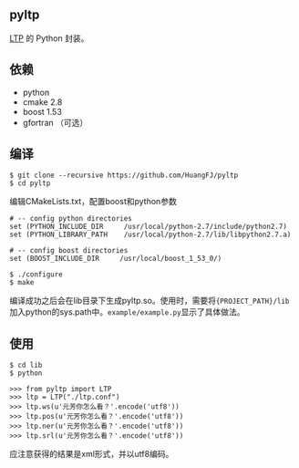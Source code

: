 pyltp
----

<a href="https://github.com/HIT-SCIR/ltp">LTP</a> 的 Python 封装。

依赖
----

- python
- cmake 2.8
- boost 1.53
- gfortran （可选）

编译
----

```
$ git clone --recursive https://github.com/HuangFJ/pyltp
$ cd pyltp
```
编辑CMakeLists.txt，配置boost和python参数

```
# -- config python directories
set (PYTHON_INCLUDE_DIR     /usr/local/python-2.7/include/python2.7)
set (PYTHON_LIBRARY_PATH    /usr/local/python-2.7/lib/libpython2.7.a)

# -- config boost directories
set (BOOST_INCLUDE_DIR     /usr/local/boost_1_53_0/)
```

```
$ ./configure
$ make
```

编译成功之后会在lib目录下生成pyltp.so。使用时，需要将`{PROJECT_PATH}/lib`加入python的sys.path中。`example/example.py`显示了具体做法。

使用
----

```
$ cd lib
$ python
```
```
>>> from pyltp import LTP
>>> ltp = LTP("./ltp.conf")
>>> ltp.ws(u'元芳你怎么看？'.encode('utf8'))
>>> ltp.pos(u'元芳你怎么看？'.encode('utf8'))
>>> ltp.ner(u'元芳你怎么看？'.encode('utf8'))
>>> ltp.srl(u'元芳你怎么看？'.encode('utf8'))
```

应注意获得的结果是xml形式，并以utf8编码。
